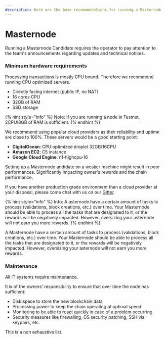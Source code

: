 ```yaml
---
description: Here are the base recommendations for running a Masternode Candidate.
---
```


# Masternode

Running a Masternode Candidate requires the operator to pay attention to the team's announcements regarding updates and technical notices.

### Minimum hardware requirements <a id="hardware"></a>

Processing transactions is mostly CPU bound. Therefore we recommend running CPU optimized servers.

* Directly facing internet \(public IP, no NAT\)
* 16 cores CPU
* 32GB of RAM
* SSD storage

{% hint style="info" %}
Note: If you are running a node in Testnet, 2CPU/8GB of RAM is sufficient.
{% endhint %}

We recommend using popular cloud providers as their reliability and uptime are close to 100%. These servers would be a good starting point:

* **DigitalOcean**: CPU optimized droplet 32GB/16CPU
* **Amazon EC2**: C5 instance
* **Google Cloud Engine**: n1-highcpu-16

Setting up a Masternode andidate on a weaker machine might result in poor performances. Significantly impacting owner's rewards and the chain performance.

If you have another production grade environment than a cloud provider at your disposal, please come chat with us on our [Gitter](https://gitter.im/tomochain).

{% hint style="info" %}
Info: A asternode have a certain amount of tasks to process \(validations, block creations, etc.\) over time. Your Masternode should be able to process all the tasks that are designated to it, or the rewards will be negatively impacted. However, oversizing your asternode will not earn you more rewards.
{% endhint %}

A Masternode have a certain amount of tasks to process \(validations, block creations, etc.\) over time. Your Masternode should be able to process all the tasks that are designated to it, or the rewards will be negatively impacted. However, oversizing your asternode will not earn you more rewards.

### Maintenance <a id="maintenance"></a>

All IT systems require maintenance.

It is of the owners' responsibility to ensure that over time the node has sufficient:

* Disk space to store the new blockchain data
* Processing power to keep the chain operating at optimal speed
* Monitoring to be able to react quickly in case of a problem occurring
* Security measures like firewalling, OS security patching, SSH via keypairs, etc.

This is a non exhaustive list.

